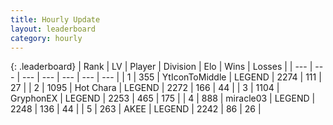 ```yaml
---
title: Hourly Update
layout: leaderboard
category: hourly
---
```


{: .leaderboard}
| Rank | LV | Player | Division | Elo | Wins | Losses |
| --- | --- | --- | --- | --- | --- | --- |
| <span data-change="0">1</span> | 355 | <span title="ID: 108623">YtIconToMiddle</span> | LEGEND | <span data-change="0">2274</span> | <span data-change="0">111</span> | <span data-change="0">27</span> |
| <span data-change="0">2</span> | 1095 | <span title="ID: 417840">Hot Chara</span> | LEGEND | <span data-change="0">2272</span> | <span data-change="0">166</span> | <span data-change="0">44</span> |
| <span data-change="0">3</span> | 1104 | <span title="ID: 315148">GryphonEX</span> | LEGEND | <span data-change="0">2253</span> | <span data-change="0">465</span> | <span data-change="0">175</span> |
| <span data-change="0">4</span> | 888 | <span title="ID: 416373">miracle03</span> | LEGEND | <span data-change="0">2248</span> | <span data-change="0">136</span> | <span data-change="0">44</span> |
| <span data-change="0">5</span> | 263 | <span title="ID: 455100">AKEE</span> | LEGEND | <span data-change="0">2242</span> | <span data-change="0">86</span> | <span data-change="0">26</span> |